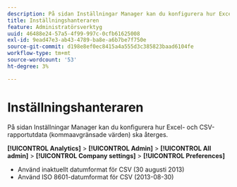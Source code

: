 ```yaml
---
description: På sidan Inställningar Manager kan du konfigurera hur Excel- och CSV-rapportutdata (kommaavgränsade värden) ska återges.
title: Inställningshanteraren
feature: Administratörsverktyg
uuid: 46488e24-57a5-4f99-997c-0cfb61625008
exl-id: 9ead47e3-ab43-4789-ba8e-a6b7be7f750e
source-git-commit: d198e8ef0ec8415a4a555d3c385823baad6104fe
workflow-type: tm+mt
source-wordcount: '53'
ht-degree: 3%

---
```


# Inställningshanteraren

På sidan Inställningar Manager kan du konfigurera hur Excel- och CSV-rapportutdata (kommaavgränsade värden) ska återges.

**[!UICONTROL Analytics]** >  **[!UICONTROL Admin]** >  **[!UICONTROL All admin]** >  **[!UICONTROL Company settings]** >  **[!UICONTROL Preferences]**

* Använd inaktuellt datumformat för CSV (30 augusti 2013)
* Använd ISO 8601-datumformat för CSV (2013-08-30)
